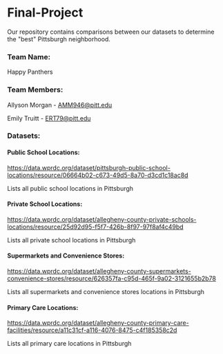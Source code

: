 # Final-Project
Our repository contains comparisons between our datasets to determine the "best" Pittsburgh neighborhood.
### Team Name: 

Happy Panthers
### Team Members:
Allyson Morgan - AMM946@pitt.edu

Emily Truitt - ERT79@pitt.edu

### Datasets:
#### Public School Locations: 
https://data.wprdc.org/dataset/pittsburgh-public-school-locations/resource/06664b02-c673-49d5-8a70-d3cd1c18ac8d

Lists all public school locations in Pittsburgh
#### Private School Locations: 
https://data.wprdc.org/dataset/allegheny-county-private-schools-locations/resource/25d92d95-f5f7-426b-8f97-97f8af4c49bd

Lists all private school locations in Pittsburgh
#### Supermarkets and Convenience Stores: 
https://data.wprdc.org/dataset/allegheny-county-supermarkets-convenience-stores/resource/626357fa-c95d-465f-9a02-3121655b2b78

Lists all supermarkets and convenience stores locations in Pittsburgh
#### Primary Care Locations: 
https://data.wprdc.org/dataset/allegheny-county-primary-care-facilities/resource/a11c31cf-a116-4076-8475-c4f185358c2d

Lists all primary care locations in Pittsburgh
